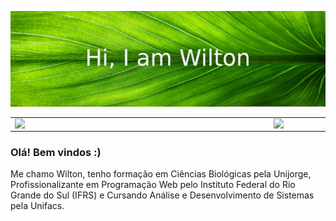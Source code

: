 ![Header image](https://github.com/wiltonsg/wiltonsg/blob/main/Assets/header.jpg)

<center>
  <table>
    <tr>
        <td><img width="400px" align="left" src="https://github-readme-stats.vercel.app/api/top-langs/?username=wiltonsg&hide=html&layout=compact&theme=buefy" /></td>
        <td><img width="495px" align="left" src="https://github-readme-stats.vercel.app/api?username=wiltonsg&theme=buefy"/></td>
    </tr>   
  </table>
</center>  

### Olá! Bem vindos :)

Me chamo Wilton, tenho formação em Ciências Biológicas pela Unijorge, Profissionalizante em Programação Web pelo Instituto Federal do Rio Grande do Sul (IFRS) e Cursando Análise e Desenvolvimento de Sistemas pela Unifacs.

<!--
**wiltonsg/wiltonsg** is a ✨ _special_ ✨ repository because its `README.md` (this file) appears on your GitHub profile.

Here are some ideas to get you started:

- 🔭 I’m currently working on ...
- 🌱 I’m currently learning ...
- 👯 I’m looking to collaborate on ...
- 🤔 I’m looking for help with ...
- 💬 Ask me about ...
- 📫 How to reach me: ...
- 😄 Pronouns: ...
- ⚡ Fun fact: ...
-->
